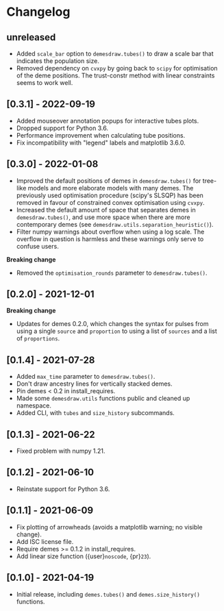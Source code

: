 # Changelog

## unreleased

* Added `scale_bar` option to `demesdraw.tubes()` to draw a scale bar
  that indicates the population size.
* Removed dependency on `cvxpy` by going back to `scipy`
  for optimisation of the deme positions. The trust-constr
  method with linear constraints seems to work well.

## [0.3.1] - 2022-09-19

* Added mouseover annotation popups for interactive tubes plots.
* Dropped support for Python 3.6.
* Performance improvement when calculating tube positions.
* Fix incompatibility with "legend" labels and matplotlib 3.6.0.

## [0.3.0] - 2022-01-08

* Improved the default positions of demes in `demesdraw.tubes()`
  for tree-like models and more elaborate models with many demes.
  The previously used optimisation procedure (scipy's SLSQP) has been
  removed in favour of constrained convex optimisation using `cvxpy`.
* Increased the default amount of space that separates demes in
  `demesdraw.tubes()`, and use more space when there are more
  contemporary demes (see `demesdraw.utils.separation_heuristic()`).
* Filter numpy warnings about overflow when using a log scale.
  The overflow in question is harmless and these warnings only serve
  to confuse users.

**Breaking change**

* Removed the `optimisation_rounds` parameter to `demesdraw.tubes()`.

## [0.2.0] - 2021-12-01

**Breaking change**

* Updates for demes 0.2.0, which changes the syntax for pulses
  from using a single `source` and `proportion` to using a list of
  `sources` and a list of `proportions`.

## [0.1.4] - 2021-07-28

* Added `max_time` parameter to `demesdraw.tubes()`.
* Don't draw ancestry lines for vertically stacked demes.
* Pin demes < 0.2 in install_requires. 
* Made some `demesdraw.utils` functions public and cleaned up namespace.
* Added CLI, with `tubes` and `size_history` subcommands.

## [0.1.3] - 2021-06-22

* Fixed problem with numpy 1.21.

## [0.1.2] - 2021-06-10

* Reinstate support for Python 3.6.

## [0.1.1] - 2021-06-09

* Fix plotting of arrowheads (avoids a matplotlib warning; no visible change).
* Add ISC license file.
* Require demes >= 0.1.2 in install_requires.
* Add linear size function ({user}`noscode`, {pr}`23`).

## [0.1.0] - 2021-04-19

* Initial release, including `demes.tubes()` and `demes.size_history()` functions.
